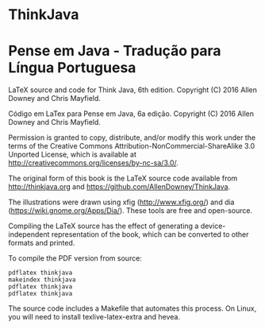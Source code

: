 # ThinkJava
# Pense em Java - Tradução para Língua Portuguesa

LaTeX source and code for Think Java, 6th edition.
Copyright (C) 2016 Allen Downey and Chris Mayfield.

Código em LaTex para Pense em Java, 6a edição.
Copyright (C) 2016 Allen Downey and Chris Mayfield.

Permission is granted to copy, distribute, and/or modify this work under the
terms of the Creative Commons Attribution-NonCommercial-ShareAlike 3.0 Unported
License, which is available at http://creativecommons.org/licenses/by-nc-sa/3.0/.

The original form of this book is the LaTeX source code available from
http://thinkjava.org and https://github.com/AllenDowney/ThinkJava.

The illustrations were drawn using xfig (http://www.xfig.org/) and dia
(https://wiki.gnome.org/Apps/Dia/). These tools are free and open-source.

Compiling the LaTeX source has the effect of generating a device-independent
representation of the book, which can be converted to other formats and printed.

To compile the PDF version from source:

    pdflatex thinkjava
    makeindex thinkjava
    pdflatex thinkjava
    pdflatex thinkjava

The source code includes a Makefile that automates this process.
On Linux, you will need to install texlive-latex-extra and hevea.
